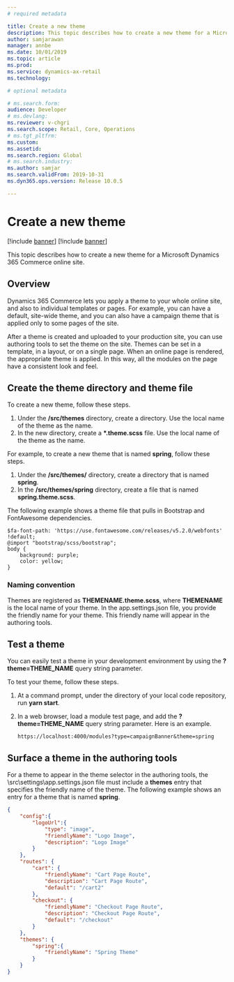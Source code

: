 ```yaml
---
# required metadata

title: Create a new theme
description: This topic describes how to create a new theme for a Microsoft Dynamics 365 Commerce online site. 
author: samjarawan
manager: annbe
ms.date: 10/01/2019
ms.topic: article
ms.prod: 
ms.service: dynamics-ax-retail
ms.technology: 

# optional metadata

# ms.search.form: 
audience: Developer
# ms.devlang: 
ms.reviewer: v-chgri
ms.search.scope: Retail, Core, Operations
# ms.tgt_pltfrm: 
ms.custom: 
ms.assetid: 
ms.search.region: Global
# ms.search.industry: 
ms.author: samjar
ms.search.validFrom: 2019-10-31
ms.dyn365.ops.version: Release 10.0.5

---
```

# Create a new theme

[!include [banner](../includes/preview-banner.md)]
[!include [banner](../includes/banner.md)]

This topic describes how to create a new theme for a Microsoft Dynamics 365 Commerce online site.

## Overview

Dynamics 365 Commerce lets you apply a theme to your whole online site, and also to individual templates or pages. For example, you can have a default, site-wide theme, and you can also have a campaign theme that is applied only to some pages of the site.

After a theme is created and uploaded to your production site, you can use authoring tools to set the theme on the site. Themes can be set in a template, in a layout, or on a single page. When an online page is rendered, the appropriate theme is applied. In this way, all the modules on the page have a consistent look and feel.

## Create the theme directory and theme file

To create a new theme, follow these steps.

1. Under the **/src/themes** directory, create a directory. Use the local name of the theme as the name.
1. In the new directory, create a **\*.theme.scss** file. Use the local name of the theme as the name.

For example, to create a new theme that is named **spring**, follow these steps.

1. Under the **/src/themes/** directory, create a directory that is named **spring**.
1. In the **/src/themes/spring** directory, create a file that is named **spring.theme.scss**.

The following example shows a theme file that pulls in Bootstrap and FontAwesome dependencies.

```
$fa-font-path: 'https://use.fontawesome.com/releases/v5.2.0/webfonts' !default;
@import "bootstrap/scss/bootstrap";
body {
    background: purple;
    color: yellow;
}
```

### Naming convention

Themes are registered as **THEMENAME.theme.scss**, where **THEMENAME** is the local name of your theme. In the app.settings.json file, you provide the friendly name for your theme. This friendly name will appear in the authoring tools.

## Test a theme

You can easily test a theme in your development environment by using the **?theme=THEME\_NAME** query string parameter.

To test your theme, follow these steps.

1. At a command prompt, under the directory of your local code repository, run **yarn start**. 
1. In a web browser, load a module test page, and add the **?theme=THEME\_NAME** query string parameter. Here is an example.

    `https://localhost:4000/modules?type=campaignBanner&theme=spring`

## Surface a theme in the authoring tools

For a theme to appear in the theme selector in the authoring tools, the \\src\\settings\\app.settings.json file must include a **themes** entry that specifies the friendly name of the theme. The following example shows an entry for a theme that is named **spring**.

```json
{
    "config":{
        "logoUrl":{
            "type": "image",
            "friendlyName": "Logo Image",
            "description": "Logo Image"
        }
    },
    "routes": {
        "cart": {
            "friendlyName": "Cart Page Route",
            "description": "Cart Page Route",
            "default": "/cart2"
        },
        "checkout": {
            "friendlyName": "Checkout Page Route",
            "description": "Checkout Page Route",
            "default": "/checkout"
        }
    },
    "themes": {
        "spring":{
            "friendlyName": "Spring Theme"
        }
    }
}
```
